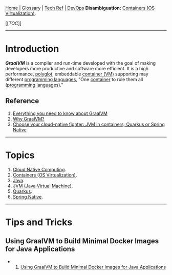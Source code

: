 [Home](/Slalom-LLC/Slalom-Consulting) | [Glossary](/Glossary) | [Tech Ref](/Tech-Ref) | [DevOps](/Tech-Ref/Software-Development/DevOps-\(Development-and-IT-Operations\))
**Disambiguation:** [Containers (OS Virtualization)](/Tech-Ref/Virtualization/Containers-\(OS-Virtualization\)).

[[_TOC_]]

---
# Introduction
***GraalVM*** is a compiler and run-time developed with the goal of making developers more productive and software more efficient. It is a high performance, [polyglot](https://en.wikipedia.org/wiki/Polyglot_(computing)), embeddable [container (VM)](/Tech-Ref/Virtualization/Containers-\(OS-Virtualization\)) supporting may different [programming languages](/Tech-Ref/Software-Development), "One [container](/Tech-Ref/Virtualization/Containers-\(OS-Virtualization\)) to rule them all ([programming languages](/Tech-Ref/Software-Development))." 

## Reference
1. [Everything you need to know about GraalVM](https://www.youtube.com/watch?v=ANN9rxYo5Hg)
1. [Why GraalVM?](https://www.graalvm.org/why-graalvm/)
1. [Choose your cloud-native fighter: JVM in containers, Quarkus or Spring Native](https://bell-sw.com/announcements/2021/05/20/choose-your-cloud-native-fighter-jvm-in-containers-quarkus-or-spring-native/)

---
# Topics
1. [Cloud Native Computing](/Tech-Ref/Software-Development/Cloud-Computing/Cloud-Native-Computing).
1. [Containers (OS Virtualization)](/Tech-Ref/Virtualization/Containers-\(OS-Virtualization\)).
1. [Java](/Tech-Ref/Software-Development/Java).
1. [JVM (Java Virtual Machine)](/Tech-Ref/Software-Development/Java/JRE-\(Java-Runtime-Environment\)/JVM-\(Java-Virtual-Machine\)).
1. [Quarkus](/Tech-Ref/Virtualization/Containers-\(OS-Virtualization\)/Kubernetes/Quarkus).
1. [Spring Native](/Tech-Ref/Software-Development/Java/Java-Platform-Editions/Jakarta-EE-\(Enterprise-Edition\)/Spring-Framework/Spring-Boot/Spring-Native).

---
# Tips and Tricks

## Using GraalVM to Build Minimal Docker Images for Java Applications
- 1. [Using GraalVM to Build Minimal Docker Images for Java Applications](https://aws.amazon.com/blogs/opensource/using-graalvm-build-minimal-docker-images-java-applications/)
